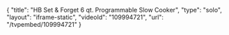 {
    "title": "HB Set &amp; Forget 6 qt. Programmable Slow Cooker",
    "type": "solo",
    "layout": "iframe-static",
    "videoId": "109994721",
    "url": "\/tvpembed\/109994721"
}